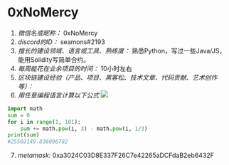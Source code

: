 # 0xNoMercy

1. *微信名或昵称：* 0xNoMercy
2. *discord的ID：* seamons#2193
3. *擅长的建设领域、语言或工具、熟练度：* 熟悉Python，写过一些Java/JS，能用Solidity写简单合约。
4. *每周能花在业余项目的时间：* 10小时左右
5. *区块链建设经验（产品、项目、黑客松、技术文章、代码贡献、艺术创作等）：* 
6. *用任意编程语言计算以下公式*
![](https://latex.codecogs.com/svg.image?\sum_{n=1}^{100}\left&space;(n^{3}-\sqrt[3]{n}&space;\right&space;))

```python
import math
sum = 0
for i in range(1, 101):
    sum += math.pow(i, 3) - math.pow(i, 1/3)
print(sum)
#25502149.836096782
```
7. *metamask:* 0xa3024C03D8E337F26C7e42265aDCFdaB2eb6432F
